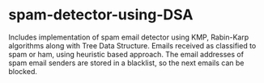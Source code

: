 # spam-detector-using-DSA

Includes implementation of spam email detector using KMP, Rabin-Karp algorithms along with Tree Data Structure.
Emails received as classified to spam or ham, using heuristic based approach.
The email addresses of spam email senders are stored in a blacklist, so the next emails can be blocked.
